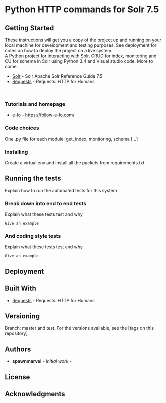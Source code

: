 # Python HTTP commands for Solr 7.5

## Getting Started
These instructions will get you a copy of the project up and running on your local machine for development and testing purposes. See deployment for notes on how to deploy the project on a live system.
<br>
A Python project for interacting with Solr, CRUD for index, monitoring and CU for schema in Solr using Python 3.4 and Visual studio code. More to come.
<br>
* [Solr](http://lucene.apache.org/solr/guide//) - Solr Apache Solr Reference Guide 7.5
* [Requests](http://docs.python-requests.org/en/master//) - Requests: HTTP for Humans
<br>



### Tutorials and homepage
 * [e-lo](https://follow-e-lo.com///) - https://follow-e-lo.com/


### Code choices
One .py file for each module: get, index, monitoring, schema [...]
### Installing

Create a virtual env and install all the packets from requirements.txt
## Running the tests
Explain how to run the automated tests for this system
### Break down into end to end tests
Explain what these tests test and why

```
Give an example
```
### And coding style tests
Explain what these tests test and why
```
Give an example
```
## Deployment


## Built With

* [Requests](http://docs.python-requests.org/en/master//) - Requests: HTTP for Humans


## Versioning
Branch: master and test.
For the versions available, see the [tags on this repository]

## Authors

* **spawnmarvel** - *Initial work* - 


## License


## Acknowledgments











